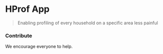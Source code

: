# HProf App
> Enabling profiling of every household on a specific area less painful

### Contribute
We encourage everyone to help.